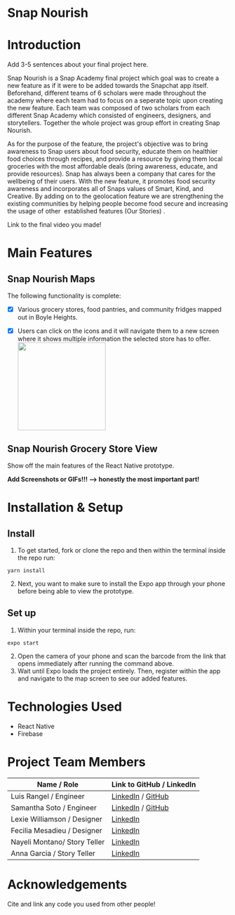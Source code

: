 # Snap Nourish

# Introduction

Add 3-5 sentences about your final project here. 

Snap Nourish is a Snap Academy final project which goal was to create a new feature as if it were to be added towards the Snapchat app itself. Beforehand, different teams of 6 scholars were made throughout the academy where each team had to focus on a seperate topic upon creating the new feature. Each team was composed of two scholars from each different Snap Academy which consisted of engineers, designers, and storytellers. Together the whole project was group effort in creating Snap Nourish.

As for the purpose of the feature, the project's objective was to bring awareness to Snap users about food security, educate them on healthier food choices through recipes, and provide a resource by giving them local groceries with the most affordable deals (bring awareness, educate, and provide resources). Snap has always been a company that cares for the wellbeing of their users. With the new feature, it promotes food security awareness and incorporates all of Snaps values of Smart, Kind, and Creative. By adding on to the geolocation feature we are strengthening the existing communities by helping people become food secure and increasing the usage of other  established features (Our Stories) .

Link to the final video you made!

# Main Features

## Snap Nourish Maps 

The following functionality is complete:

* [x] Various grocery stores, food pantries, and community fridges mapped out in Boyle Heights.
* [x] Users can click on the icons and it will navigate them to a new screen where it shows multiple information the selected store has to offer. 
<img src="https://i.imgur.com/agSvcgL.gif" width=200><br>


## Snap Nourish Grocery Store View 
Show off the main features of the React Native prototype.

**Add Screenshots or GIFs!!! —> honestly the most important part!**


# Installation & Setup

## Install

1. To get started, fork or clone the repo and then within the terminal inside the repo run:

```
yarn install
```

2. Next, you want to make sure to install the Expo app through your phone before being able to view the prototype.

## Set up

1. Within your terminal inside the repo, run:

```
expo start
```

2. Open the camera of your phone and scan the barcode from the link that opens immediately after running the command above. 
3. Wait until Expo loads the project entirely. Then, register within the app and navigate to the map screen to see our added features.

# Technologies Used

* React Native
* Firebase

# Project Team Members 

| Name / Role      | Link to GitHub / LinkedIn |
| ----------- | ----------- |
| Luis Rangel  / Engineer      | [LinkedIn](https://www.youtube.com/watch?v=dQw4w9WgXcQ) / [GitHub](https://github.com/luismr00)     |
| Samantha Soto / Engineer     | [LinkedIn](https://www.linkedin.com/in/samantha-soto-alejos/) / [GitHub](https://github.com/ssotoale)     |
| Lexie Williamson / Designer  | [LinkedIn](https://www.linkedin.com/in/lexiejwilliamson/)       |
| Fecilia Mesadieu / Designer  | [LinkedIn](https://www.linkedin.com/in/feliciamesadieu/)       |
| Nayeli Montano/ Story Teller | [LinkedIn](https://www.linkedin.com/in/nayeli-montano/)       |
| Anna Garcia / Story Teller   | [LinkedIn](https://www.linkedin.com/in/annangarcia/)       |

#  Acknowledgements

Cite and link any code you used from other people!
